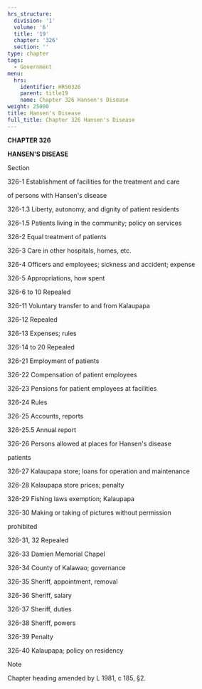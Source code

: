 ```yaml
---
hrs_structure:
  division: '1'
  volume: '6'
  title: '19'
  chapter: '326'
  section: ''
type: chapter
tags:
  - Government
menu:
  hrs:
    identifier: HRS0326
    parent: title19
    name: Chapter 326 Hansen's Disease
weight: 25000
title: Hansen's Disease
full_title: Chapter 326 Hansen's Disease
---
```

**CHAPTER 326**

**HANSEN'S DISEASE**

Section

326-1 Establishment of facilities for the treatment and care

of persons with Hansen's disease

326-1.3 Liberty, autonomy, and dignity of patient residents

326-1.5 Patients living in the community; policy on services

326-2 Equal treatment of patients

326-3 Care in other hospitals, homes, etc.

326-4 Officers and employees; sickness and accident; expense

326-5 Appropriations, how spent

326-6 to 10 Repealed

326-11 Voluntary transfer to and from Kalaupapa

326-12 Repealed

326-13 Expenses; rules

326-14 to 20 Repealed

326-21 Employment of patients

326-22 Compensation of patient employees

326-23 Pensions for patient employees at facilities

326-24 Rules

326-25 Accounts, reports

326-25.5 Annual report

326-26 Persons allowed at places for Hansen's disease

patients

326-27 Kalaupapa store; loans for operation and maintenance

326-28 Kalaupapa store prices; penalty

326-29 Fishing laws exemption; Kalaupapa

326-30 Making or taking of pictures without permission

prohibited

326-31, 32 Repealed

326-33 Damien Memorial Chapel

326-34 County of Kalawao; governance

326-35 Sheriff, appointment, removal

326-36 Sheriff, salary

326-37 Sheriff, duties

326-38 Sheriff, powers

326-39 Penalty

326-40 Kalaupapa; policy on residency

Note

Chapter heading amended by L 1981, c 185, §2.